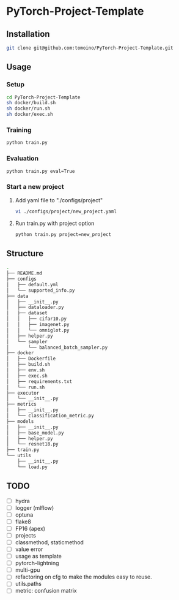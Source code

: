 # PyTorch-Project-Template
## Installation
```bash
git clone git@github.com:tomoino/PyTorch-Project-Template.git
```

## Usage
### Setup
```bash
cd PyTorch-Project-Template
sh docker/build.sh
sh docker/run.sh
sh docker/exec.sh
```

### Training
```bash
python train.py
```

### Evaluation
```bash
python train.py eval=True
```

### Start a new project
1. Add yaml file to "./configs/project"
    ```bash
    vi ./configs/project/new_project.yaml
    ```
1. Run train.py with project option
    ```bash
    python train.py project=new_project
    ```

## Structure
```bash
.
├── README.md
├── configs
│   ├── default.yml
│   └── supported_info.py
├── data
│   ├── __init__.py
│   ├── dataloader.py
│   ├── dataset
│   │   ├── cifar10.py
│   │   ├── imagenet.py
│   │   └── omniglot.py
│   ├── helper.py
│   └── sampler
│       └── balanced_batch_sampler.py
├── docker
│   ├── Dockerfile
│   ├── build.sh
│   ├── env.sh
│   ├── exec.sh
│   ├── requirements.txt
│   └── run.sh
├── executor
│   └── __init__.py
├── metrics
│   ├── __init__.py
│   └── classification_metric.py
├── models
│   ├── __init__.py
│   ├── base_model.py
│   ├── helper.py
│   └── resnet18.py
├── train.py
└── utils
    ├── __init__.py
    └── load.py
```
## TODO
- [ ] hydra
- [ ] logger (mlflow)
- [ ] optuna
- [ ] flake8
- [ ] FP16 (apex)
- [ ] projects
- [ ] classmethod, staticmethod
- [ ] value error
- [ ] usage as template
- [ ] pytorch-lightning
- [ ] multi-gpu
- [ ] refactoring on cfg to make the modules easy to reuse.
- [ ] utils.paths
- [ ] metric: confusion matrix
